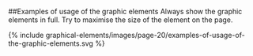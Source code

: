 ##Examples of usage of the graphic elements
Always show the graphic elements in full. Try to maximise the size of the element on the page.

{% include graphical-elements/images/page-20/examples-of-usage-of-the-graphic-elements.svg %}